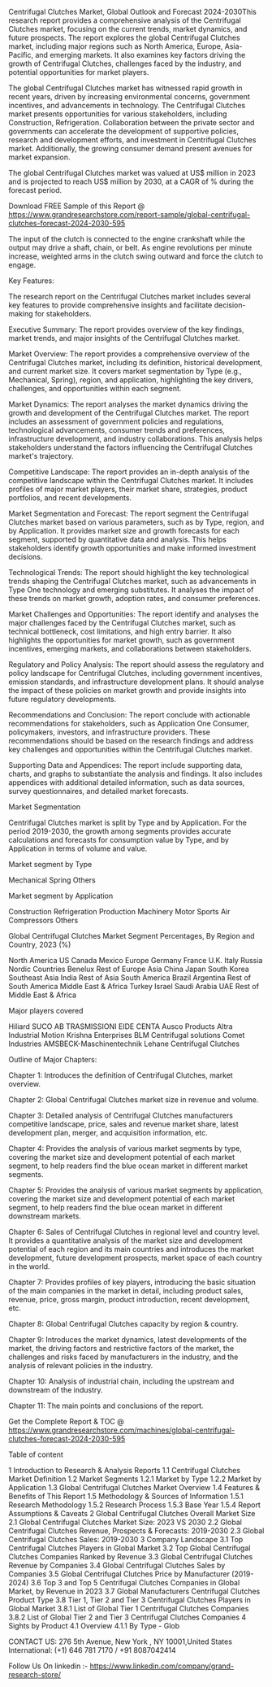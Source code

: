 Centrifugal Clutches Market, Global Outlook and Forecast 2024-2030This research report provides a comprehensive analysis of the Centrifugal Clutches market, focusing on the current trends, market dynamics, and future prospects. The report explores the global Centrifugal Clutches market, including major regions such as North America, Europe, Asia-Pacific, and emerging markets. It also examines key factors driving the growth of Centrifugal Clutches, challenges faced by the industry, and potential opportunities for market players.

The global Centrifugal Clutches market has witnessed rapid growth in recent years, driven by increasing environmental concerns, government incentives, and advancements in technology. The Centrifugal Clutches market presents opportunities for various stakeholders, including Construction, Refrigeration. Collaboration between the private sector and governments can accelerate the development of supportive policies, research and development efforts, and investment in Centrifugal Clutches market. Additionally, the growing consumer demand present avenues for market expansion.

The global Centrifugal Clutches market was valued at US$ million in 2023 and is projected to reach US$ million by 2030, at a CAGR of % during the forecast period.

Download FREE Sample of this Report @ https://www.grandresearchstore.com/report-sample/global-centrifugal-clutches-forecast-2024-2030-595


The input of the clutch is connected to the engine crankshaft while the output may drive a shaft, chain, or belt. As engine revolutions per minute increase, weighted arms in the clutch swing outward and force the clutch to engage.

Key Features:

The research report on the Centrifugal Clutches market includes several key features to provide comprehensive insights and facilitate decision-making for stakeholders.

Executive Summary: The report provides overview of the key findings, market trends, and major insights of the Centrifugal Clutches market.

Market Overview: The report provides a comprehensive overview of the Centrifugal Clutches market, including its definition, historical development, and current market size. It covers market segmentation by Type (e.g., Mechanical, Spring), region, and application, highlighting the key drivers, challenges, and opportunities within each segment.

Market Dynamics: The report analyses the market dynamics driving the growth and development of the Centrifugal Clutches market. The report includes an assessment of government policies and regulations, technological advancements, consumer trends and preferences, infrastructure development, and industry collaborations. This analysis helps stakeholders understand the factors influencing the Centrifugal Clutches market's trajectory.

Competitive Landscape: The report provides an in-depth analysis of the competitive landscape within the Centrifugal Clutches market. It includes profiles of major market players, their market share, strategies, product portfolios, and recent developments.

Market Segmentation and Forecast: The report segment the Centrifugal Clutches market based on various parameters, such as by Type, region, and by Application. It provides market size and growth forecasts for each segment, supported by quantitative data and analysis. This helps stakeholders identify growth opportunities and make informed investment decisions.

Technological Trends: The report should highlight the key technological trends shaping the Centrifugal Clutches market, such as advancements in Type One technology and emerging substitutes. It analyses the impact of these trends on market growth, adoption rates, and consumer preferences.

Market Challenges and Opportunities: The report identify and analyses the major challenges faced by the Centrifugal Clutches market, such as technical bottleneck, cost limitations, and high entry barrier. It also highlights the opportunities for market growth, such as government incentives, emerging markets, and collaborations between stakeholders.

Regulatory and Policy Analysis: The report should assess the regulatory and policy landscape for Centrifugal Clutches, including government incentives, emission standards, and infrastructure development plans. It should analyse the impact of these policies on market growth and provide insights into future regulatory developments.

Recommendations and Conclusion: The report conclude with actionable recommendations for stakeholders, such as Application One Consumer, policymakers, investors, and infrastructure providers. These recommendations should be based on the research findings and address key challenges and opportunities within the Centrifugal Clutches market.

Supporting Data and Appendices: The report include supporting data, charts, and graphs to substantiate the analysis and findings. It also includes appendices with additional detailed information, such as data sources, survey questionnaires, and detailed market forecasts.

Market Segmentation

Centrifugal Clutches market is split by Type and by Application. For the period 2019-2030, the growth among segments provides accurate calculations and forecasts for consumption value by Type, and by Application in terms of volume and value.



Market segment by Type



Mechanical
Spring
Others


Market segment by Application



Construction
Refrigeration
Production Machinery
Motor Sports
Air Compressors
Others


Global Centrifugal Clutches Market Segment Percentages, By Region and Country, 2023 (%)



North America
US
Canada
Mexico
Europe
Germany
France
U.K.
Italy
Russia
Nordic Countries
Benelux
Rest of Europe
Asia
China
Japan
South Korea
Southeast Asia
India
Rest of Asia
South America
Brazil
Argentina
Rest of South America
Middle East & Africa
Turkey
Israel
Saudi Arabia
UAE
Rest of Middle East & Africa


Major players covered



Hiliard
SUCO
AB TRASMISSIONI
EIDE
CENTA
Ausco Products
Altra Industrial Motion
Krishna Enterprises
BLM Centrifugal solutions
Comet Industries
AMSBECK-Maschinentechnik
Lehane Centrifugal Clutches


Outline of Major Chapters:

Chapter 1: Introduces the definition of Centrifugal Clutches, market overview.

Chapter 2: Global Centrifugal Clutches market size in revenue and volume.

Chapter 3: Detailed analysis of Centrifugal Clutches manufacturers competitive landscape, price, sales and revenue market share, latest development plan, merger, and acquisition information, etc.

Chapter 4: Provides the analysis of various market segments by type, covering the market size and development potential of each market segment, to help readers find the blue ocean market in different market segments.

Chapter 5: Provides the analysis of various market segments by application, covering the market size and development potential of each market segment, to help readers find the blue ocean market in different downstream markets.

Chapter 6: Sales of Centrifugal Clutches in regional level and country level. It provides a quantitative analysis of the market size and development potential of each region and its main countries and introduces the market development, future development prospects, market space of each country in the world.

Chapter 7: Provides profiles of key players, introducing the basic situation of the main companies in the market in detail, including product sales, revenue, price, gross margin, product introduction, recent development, etc.

Chapter 8: Global Centrifugal Clutches capacity by region & country.

Chapter 9: Introduces the market dynamics, latest developments of the market, the driving factors and restrictive factors of the market, the challenges and risks faced by manufacturers in the industry, and the analysis of relevant policies in the industry.

Chapter 10: Analysis of industrial chain, including the upstream and downstream of the industry.

Chapter 11: The main points and conclusions of the report.

Get the Complete Report & TOC @ https://www.grandresearchstore.com/machines/global-centrifugal-clutches-forecast-2024-2030-595

Table of content

1 Introduction to Research & Analysis Reports
1.1 Centrifugal Clutches Market Definition
1.2 Market Segments
1.2.1 Market by Type
1.2.2 Market by Application
1.3 Global Centrifugal Clutches Market Overview
1.4 Features & Benefits of This Report
1.5 Methodology & Sources of Information
1.5.1 Research Methodology
1.5.2 Research Process
1.5.3 Base Year
1.5.4 Report Assumptions & Caveats
2 Global Centrifugal Clutches Overall Market Size
2.1 Global Centrifugal Clutches Market Size: 2023 VS 2030
2.2 Global Centrifugal Clutches Revenue, Prospects & Forecasts: 2019-2030
2.3 Global Centrifugal Clutches Sales: 2019-2030
3 Company Landscape
3.1 Top Centrifugal Clutches Players in Global Market
3.2 Top Global Centrifugal Clutches Companies Ranked by Revenue
3.3 Global Centrifugal Clutches Revenue by Companies
3.4 Global Centrifugal Clutches Sales by Companies
3.5 Global Centrifugal Clutches Price by Manufacturer (2019-2024)
3.6 Top 3 and Top 5 Centrifugal Clutches Companies in Global Market, by Revenue in 2023
3.7 Global Manufacturers Centrifugal Clutches Product Type
3.8 Tier 1, Tier 2 and Tier 3 Centrifugal Clutches Players in Global Market
3.8.1 List of Global Tier 1 Centrifugal Clutches Companies
3.8.2 List of Global Tier 2 and Tier 3 Centrifugal Clutches Companies
4 Sights by Product
4.1 Overview
4.1.1 By Type - Glob

CONTACT US:
276 5th Avenue, New York , NY 10001,United States
International: (+1) 646 781 7170 / +91 8087042414

Follow Us On linkedin :- https://www.linkedin.com/company/grand-research-store/
 
